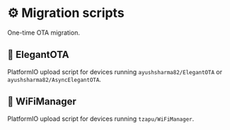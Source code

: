 # ⚙️ Migration scripts

One-time OTA migration.

## 📲 ElegantOTA

PlatformIO upload script for devices running `ayushsharma82/ElegantOTA` or `ayushsharma82/AsyncElegantOTA`.

## 📶 WiFiManager

PlatformIO upload script for devices running `tzapu/WiFiManager`.
